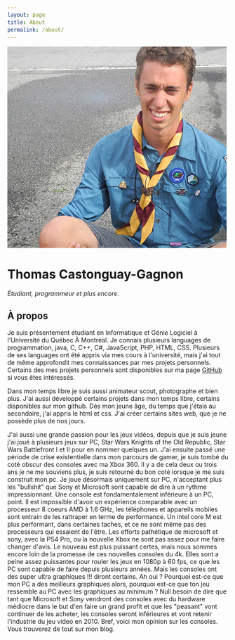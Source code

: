 ```yaml
---
layout: page
title: About
permalink: /about/
---
```


<img class="rightimg img200px" src="/images/me.jpg"/>

# Thomas Castonguay-Gagnon
_Étudiant, programmeur et plus encore._

## À propos
Je suis présentement étudiant en Informatique et Génie Logiciel à l'Université du Québec À Montréal.
Je connais plusieurs languages de programmation, java, C, C++, C#, JavaScript, PHP, HTML, CSS.
Plusieurs de ses languages ont été appris via mes cours à l'université, mais j'ai tout de même approfondit mes connaissances par mes projets personnels.
Certains des mes projets personnels sont disponibles sur ma page [GitHub](https://github.com/the-prism) si vous êtes intéressés.

Dans mon temps libre je suis aussi animateur scout, photographe et bien plus.
J'ai aussi développé certains projets dans mon temps libre, certains disponibles sur mon github.
Dès mon jeune âge, du temps que j'étais au secondaire, j'ai appris le html et css.
J'ai créer certains sites web, que je ne possède plus de nos jours.

J'ai aussi une grande passion pour les jeux vidéos, depuis que je suis jeune j'ai joué à plusieurs jeux sur PC, Star Wars Knights of the Old Republic, Star Wars Battlefront I et II pour en nommer quelques un.
J'ai ensuite passé une période de crise existentielle dans mon parcours de gamer, je suis tombé du coté obscur des consoles avec ma Xbox 360.
Il y a de cela deux ou trois ans je ne me souviens plus, je suis retourné du bon coté lorsque je me suis construit mon pc.
Je joue désormais uniquement sur PC, n'acceptant plus les "bullshit" que Sony et Microsoft sont capable de dire à un rythme impressionnant.
Une console est fondamentalement inférieure à un PC, point.
Il est impossible d'avoir un expérience comparable avec un processeur 8 coeurs AMD à 1.6 GHz, les téléphones et appareils mobiles sont entrain de les rattraper en terme de performance.
Un intel core M est plus performant, dans certaines taches, et ce ne sont même pas des processeurs qui essaient de l'être.
Les efforts pathétique de microsoft et sony, avec la PS4 Pro, ou la nouvelle Xbox ne sont pas assez pour me faire changer d'avis.
Le nouveau est plus puissant certes, mais nous sommes encore loin de la promesse de ces nouvelles consoles du 4k.
Elles sont a peine assez puissantes pour rouler les jeux en 1080p à 60 fps, ce que les PC sont capable de faire depuis plusieurs années.
Mais les consoles ont des super ultra graphiques !!! diront certains.
Ah oui ? Pourquoi est-ce que mon PC a des meilleurs graphiques alors, pourquoi est-ce que ton jeu ressemble au PC avec les graphiques au minimum ?
Null besoin de dire que tant que Microsoft et Sony vendront des consoles avec du hardware médiocre dans le but d'en faire un grand profit et que les "peasant" vont continuer de les acheter, les consoles seront inférieures et vont retenir l'industrie du jeu video en 2010.
Bref, voici mon opinion sur les consoles.
Vous trouverez de tout sur mon blog.
